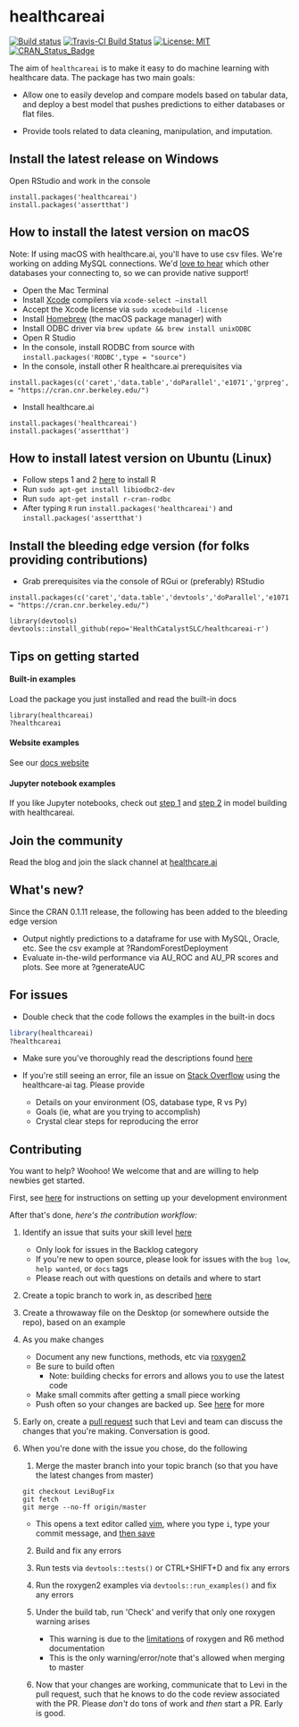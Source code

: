# healthcareai

[![Build status](https://ci.appveyor.com/api/projects/status/0xrpe233o9a16l4l/branch/master?svg=true)](https://ci.appveyor.com/project/CatalystAdmin/healthcareai-r/) 
[![Travis-CI Build Status](https://travis-ci.org/HealthCatalyst/healthcareai-r.svg?branch=master)](https://travis-ci.org/HealthCatalyst/healthcareai-r)
[![License: MIT](https://img.shields.io/badge/License-MIT-blue.svg)](https://github.com/HealthCatalystSLC/healthcareai-r/blob/master/LICENSE)
[![CRAN_Status_Badge](http://www.r-pkg.org/badges/version-last-release/healthcareai)](https://cran.r-project.org/package=healthcareai)


The aim of `healthcareai` is to make it easy to do machine learning with healthcare 
data. The package has two main goals:

-  Allow one to easily develop and compare models based on tabular data, and deploy a best model that pushes predictions to either databases or flat files.

-  Provide tools related to data cleaning, manipulation, and imputation.

## Install the latest release on Windows

Open RStudio and work in the console

```
install.packages('healthcareai')
install.packages('assertthat')
```

## How to install the latest version on macOS

Note: If using macOS with healthcare.ai, you'll have to use csv files. We're working on adding MySQL connections. We'd [love to hear](http://healthcare.ai/contact) which other databases your connecting to, so we can provide native support!

* Open the Mac Terminal
* Install [Xcode](https://en.wikipedia.org/wiki/Xcode) compilers via `xcode-select –install`
* Accept the Xcode license via `sudo xcodebuild -license`
* Install [Homebrew](https://brew.sh/) (the macOS package manager) with
* Install ODBC driver via `brew update && brew install unixODBC`
* Open R Studio
* In the console, install RODBC from source with `install.packages('RODBC',type = "source")`
* In the console, install other R healthcare.ai prerequisites via
```
install.packages(c('caret','data.table','doParallel','e1071','grpreg','lme4','lubridate','pROC','R6','ranger','ROCR'),repos = "https://cran.cnr.berkeley.edu/")
```
* Install healthcare.ai
```
install.packages('healthcareai')
install.packages('assertthat')
```

## How to install latest version on Ubuntu (Linux)

* Follow steps 1 and 2 [here](https://www.digitalocean.com/community/tutorials/how-to-set-up-r-on-ubuntu-14-04) to install R
* Run `sudo apt-get install libiodbc2-dev`
* Run `sudo apt-get install r-cran-rodbc`
* After typing `R` run `install.packages('healthcareai')` and `install.packages('assertthat')`

## Install the bleeding edge version (for folks providing contributions)

* Grab prerequisites via the console of RGui or (preferably) RStudio  
```
install.packages(c('caret','data.table','devtools','doParallel','e1071','grpreg','lme4','lubridate','pROC','R6','ranger','ROCR','RODBC'),repos = "https://cran.cnr.berkeley.edu/")

library(devtools)
devtools::install_github(repo='HealthCatalystSLC/healthcareai-r')
```

## Tips on getting started

#### Built-in examples
Load the package you just installed and read the built-in docs
```
library(healthcareai)
?healthcareai
```

#### Website examples
See our [docs website](http://healthcareai-r.readthedocs.io)

#### Jupyter notebook examples
If you like Jupyter notebooks, check out [step 1](https://github.com/HealthCatalystSLC/documentation/blob/master/notebooks/Example1.ipynb) and [step 2](https://github.com/HealthCatalystSLC/documentation/blob/master/notebooks/Example2.ipynb) in model building with healthcareai.

## Join the community
Read the blog and join the slack channel at [healthcare.ai](https://healthcare.ai)

## What's new?
Since the CRAN 0.1.11 release, the following has been added to the bleeding edge version

- Output nightly predictions to a dataframe for use with MySQL, Oracle, etc. See the csv example at ?RandomForestDeployment
- Evaluate in-the-wild performance via AU_ROC and AU_PR scores and plots. See more at ?generateAUC

## For issues

- Double check that the code follows the examples in the built-in docs
```R
library(healthcareai)
?healthcareai
```
  
- Make sure you've thoroughly read the descriptions found [here](http://healthcareai-r.readthedocs.io)

- If you're still seeing an error, file an issue on [Stack Overflow](http://stackoverflow.com/) using the healthcare-ai tag. Please provide
  - Details on your environment (OS, database type, R vs Py)
  - Goals (ie, what are you trying to accomplish)
  - Crystal clear steps for reproducing the error

## Contributing

You want to help? Woohoo! We welcome that and are willing to help newbies get started.

First, see [here](CONTRIBUTING.md) for instructions on setting up your development environment

After that's done, *here's the contribution workflow:*

1) Identify an issue that suits your skill level [here](https://github.com/HealthCatalystSLC/healthcareai-r/issues)
   - Only look for issues in the Backlog category
   - If you're new to open source, please look for issues with the `bug low`, `help wanted`, or `docs` tags
   - Please reach out with questions on details and where to start

2) Create a topic branch to work in, as described [here](CONTRIBUTING.md#create-a-topic-branch-that-you-can-work-in)

3) Create a throwaway file on the Desktop (or somewhere outside the repo), based on an example

4) As you make changes
   - Document any new functions, methods, etc via [roxygen2](http://r-pkgs.had.co.nz/man.html)
   - Be sure to build often
     - Note: building checks for errors and allows you to use the latest code
   - Make small commits after getting a small piece working
   - Push often so your changes are backed up. See [here](https://gist.github.com/blackfalcon/8428401#push-your-branch) for more
   
5) Early on, create a [pull request](https://yangsu.github.io/pull-request-tutorial/) such that Levi and team can discuss the changes that you're making. Conversation is good.
   
6) When you're done with the issue you chose, do the following
   
   1. Merge the master branch into your topic branch (so that you have the latest changes from master)
   
   ```
   git checkout LeviBugFix
   git fetch
   git merge --no-ff origin/master
   ```
     - This opens a text editor called [vim](https://github.com/yuanqing/vim-basics/blob/master/README.md), where you type `i`, type your commit message, and [then save](http://stackoverflow.com/a/6098842/5636012)
   
   2. Build and fix any errors

   3. Run tests via `devtools::tests()` or CTRL+SHIFT+D and fix any errors
   
   4. Run the roxygen2 examples via `devtools::run_examples()` and fix any errors

   5. Under the build tab, run 'Check' and verify that only one roxygen warning arises
      - This warning is due to the [limitations](https://github.com/wch/R6/issues/3) of roxygen and R6 method documentation
      - This is the only warning/error/note that's allowed when merging to master
      
   6. Now that your changes are working, communicate that to Levi in the pull request, such that he knows to do the code review associated with the PR. Please *don't* do tons of work and *then* start a PR. Early is good.
